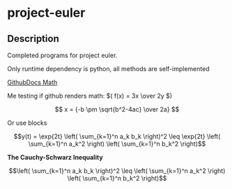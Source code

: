 # project-euler
## Description
Completed programs for project euler.

Only runtime dependency is python, all methods are self-implemented

[GithubDocs Math](https://docs.github.com/en/get-started/writing-on-github/working-with-advanced-formatting/writing-mathematical-expressions)

Me testing if github renders math: $( f(x) = 3x \over 2y $)

$$ x = {-b \pm \sqrt{b^2-4ac} \over 2a} $$

Or use blocks 
```math
y(t) = \exp{2t}
\left( \sum_{k=1}^n a_k b_k \right)^2 \leq \exp{2t} \left( \sum_{k=1}^n a_k^2 \right) \left( \sum_{k=1}^n b_k^2 \right)
```
**The Cauchy-Schwarz Inequality**
```math
\left( \sum_{k=1}^n a_k b_k \right)^2 
\leq 
\left( \sum_{k=1}^n a_k^2 \right) 
\left( \sum_{k=1}^n b_k^2 \right)
```
